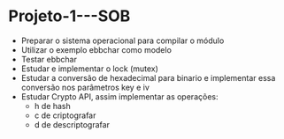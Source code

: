 # Projeto-1---SOB
- Preparar o sistema operacional para compilar o módulo
- Utilizar o exemplo ebbchar como modelo
- Testar ebbchar
- Estudar e implementar o lock (mutex)
- Estudar a conversão de hexadecimal para binario e implementar essa conversão nos parâmetros key e iv 
- Estudar Crypto API, assim implementar as operações:
  - h de hash
  - c de criptografar
  - d de descriptografar
  
  
